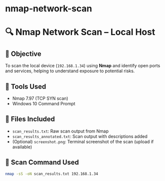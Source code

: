 # nmap-network-scan
# 🔍 Nmap Network Scan – Local Host

## 🧠 Objective
To scan the local device (`192.168.1.34`) using **Nmap** and identify open ports and services, helping to understand exposure to potential risks.

## 🧰 Tools Used
- Nmap 7.97 (TCP SYN scan)
- Windows 10 Command Prompt

## 📂 Files Included
- `scan_results.txt`: Raw scan output from Nmap
- `scan_results_annotated.txt`: Scan output with descriptions added
- (Optional) `screenshot.png`: Terminal screenshot of the scan (upload if available)

## 🧾 Scan Command Used
```bash
nmap -sS -oN scan_results.txt 192.168.1.34

